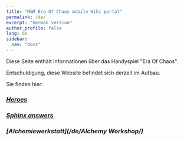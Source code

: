 ```yaml
---
title: "M&M Era Of Chaos mobile Wiki portal"
permalink: /de/
excerpt: "German version"
author_profile: false
lang: de
sidebar:
  nav: "docs"
---
```


Diese Seite enthält Informationen über das Handyspiel "Era Of Chaos".

Entschuldigung, diese Website befindet sich derzeit im Aufbau.

Sie finden hier:
### <i class="fas fa-chess-king"/>  [Heroes](/de/heroes/) 
### <i class="fas fa-question-circle"/>  [Sphinx answers](/de/sphinx/)
### <i class="fas fa-place-of-worship"/>  [Alchemiewerkstatt](/de/Alchemy Workshop/)



